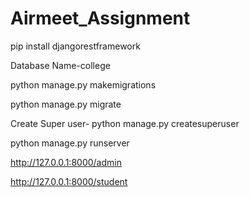 # Airmeet_Assignment

pip install djangorestframework

Database Name-college

python manage.py makemigrations

python manage.py migrate

Create Super user- python manage.py createsuperuser

python manage.py runserver

http://127.0.0.1:8000/admin

http://127.0.0.1:8000/student

